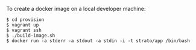 To create a docker image on a local developer machine:

    $ cd provision
    $ vagrant up
    $ vagrant ssh
    $ ./build-image.sh
    $ docker run -a stderr -a stdout -a stdin -i -t strato/app /bin/bash
